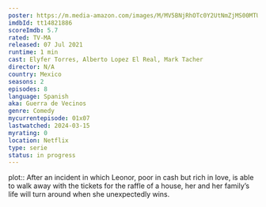 ```yaml
---
poster: https://m.media-amazon.com/images/M/MV5BNjRhOTc0Y2UtNmZjMS00MTUyLWJiNTktOTZjY2YxOTY2ZDJhXkEyXkFqcGdeQXVyNjEwNTM2Mzc@._V1_SX300.jpg
imdbId: tt14821886
scoreImdb: 5.7
rated: TV-MA
released: 07 Jul 2021
runtime: 1 min
cast: Elyfer Torres, Alberto Lopez El Real, Mark Tacher
director: N/A
country: Mexico
seasons: 2
episodes: 8
language: Spanish
aka: Guerra de Vecinos
genre: Comedy
mycurrentepisode: 01x07
lastwatched: 2024-03-15
myrating: 0
location: Netflix
type: serie
status: in progress
---
```


plot:: After an incident in which Leonor, poor in cash but rich in love, is able to walk away with the tickets for the raffle of a house, her and her family’s life will turn around when she unexpectedly wins.